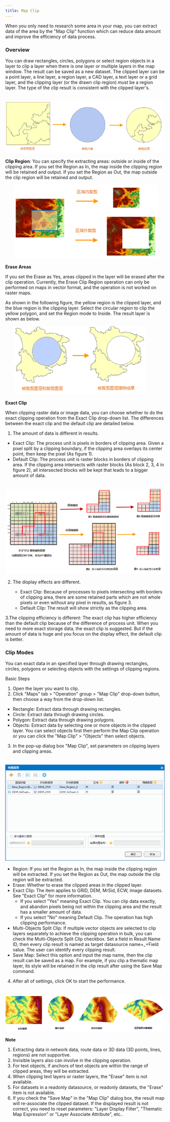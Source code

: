 ```yaml
---
title: Map Clip
---
```




When you only need to research some area in your map, you can extract data of the area by the "Map Clip" function which can reduce data amount and improve the efficiency of data process.
  
### Overview
You can draw rectangles, circles, polygons or select region objects in a layer to clip a layer when there is one layer or multiple layers in the map window. The result can be saved as a new dataset. The clipped layer can be a point layer, a line layer, a region layer, a CAD layer, a text layer or a grid layer, and the clipping layer (or the drawn clip region) must be a region layer. The type of the clip result is consistent with the clipped layer's.

　　![](img/MapclipFunction.png)  

**Clip Region**: You can specify the extracting areas: outside or inside of the clipping area. If you set the Region as In, the map inside the clipping region will be retained and output. If you set the Region as Out, the map outside the clip region will be retained and output.
  
　　![](img/clipmode.png)   
   
**Erase Areas**  

If you set the Erase as Yes, areas clipped in the layer will be erased after the clip operation. Currently, the Erase Clip Region operation can only be performed on maps in vector format, and the operation is not worked on raster maps.

As shown in the following figure, the yellow region is the clipped layer, and the blue region is the clipping layer. Select the circular region to clip the yellow polygon, and set the Region mode to Inside. The result layer is shown as below.
  
　　![](img/erase.png)   
  
**Exact Clip**  
 
When clipping raster data or image data, you can choose whether to do the exact clipping operation from the Exact Clip drop-down list. The differences between the exact clip and the default clip are detailed below.  

1. The amount of data is different in results. 
  
  + Exact Clip: The process unit is pixels in borders of clipping area. Given a pixel split by a clipping boundary, if the clipping area overlays its center point, then keep the pixel (As figure 1). 
  + Default Clip: The process unit is raster blocks in borders of clipping area. If the clipping area intersects with raster blocks (As block 2, 3, 4 in figure 2), all intersected blocks will be kept that leads to a bigger amount of data.
  
　　![](img/ExactClipCompare.png)     
   
2. The display effects are different. 

   + Exact Clip: Because of processes to pixels intersecting with borders of clipping area, there are some retained parts which are not whole pixels or even without any pixel in results, as figure 3. 
   + Default Clip: The result will show strictly as the clipping area.    
     
3.The clipping efficiency is different: The exact clip has higher efficiency than the default clip because of the difference of process unit. When you need to more exact storage data, the exact clip is suggested. But if the amount of data is huge and you focus on the display effect, the default clip is better. 
  
### Clip Modes  
   
You can exact data in an specified layer through drawing rectangles, circles, polygons or selecting objects with the settings of clipping regions.
  
Basic Steps  
  
1. Open the layer you want to clip.
2. Click "Maps" tab > "Operation" group > "Map Clip" drop-down button, then choose a way from the drop-down list.
  
  + Rectangle: Extract data through drawing rectangles.
  + Circle: Extract data through drawing circles. 
  + Polygon: Extract data through drawing polygons. 
  + Objects: Extract data by selecting one or more objects in the clipped layer. You can select objects first then perform the Map Clip operation or you can click the "Map Clip" > "Objects" then select objects.
    
3. In the pop-up dialog box "Map Clip", set parameters on clipping layers and clipping areas.
  
　　![](img/ExactClipDia.png)       
 
  + Region: If you set the Region as In, the map inside the clipping region will be extracted. If you set the Region as Out, the map outside the clip region will be extracted.
  + Erase: Whether to erase the clipped areas in the clipped layer.
  + Exact Clip: The item applies to GRID, DEM, MrSid, ECW, image datasets. See "Exact Clip" for more information.
   	+ If you select "Yes" meaning Exact Clip. You can clip data exactly, and abandon pixels being not within the clipping area and the result has a smaller amount of data. 
   	+ If you select "No" meaning Default Clip. The operation has high clipping performance. 
  + Multi-Objects Split Clip: If multiple vector objects are selected to clip layers separately to achieve the clipping operation in bulk, you can check the Multi-Objects Split Clip checkbox. Set a field in Result Name ID, then every clip result is named as target datasource name+_+Field value. The user can identify every clipping result. 
  + Save Map: Select this option and input the map name, then the clip result can be saved as a map. For example, if you clip a thematic map layer, its style will be retained in the clip result after using the Save Map command. 
      
4. After all of settings, click OK to start the performance.


　　![](img/clipresult.png)       
   
**Note**  

1. Extracting data in network data, route data or 3D data (3D points, lines, regions) are not supportive.
2. Invisible layers also can involve in the clipping operation.
3. For text objects, if anchors of text objects are within the range of clipped areas, they will be extracted.
4. When clipping text layers or raster layers, the "Erase" item is not available.
5. For datasets in a readonly datasource, or readonly datasets, the "Erase" item is not available.
6.  If you check the "Save Map" in the "Map Clip" dialog box, the result map will re-associate the clipped dataset. If the displayed result is not correct, you need to reset parameters: "Layer Display Filter", "Thematic Map Expression" or "Layer Associate Attribute", etc.. 





    
  





